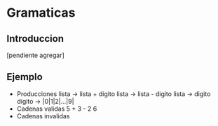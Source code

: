 
# Gramaticas

## Introduccion
[pendiente agregar]

## Ejemplo
- Producciones
lista -> lista + digito
lista -> lista - digito
lista -> digito 
digito -> |0|1|2|...|9|
- Cadenas validas
5 + 3 - 2
6
- Cadenas invalidas
